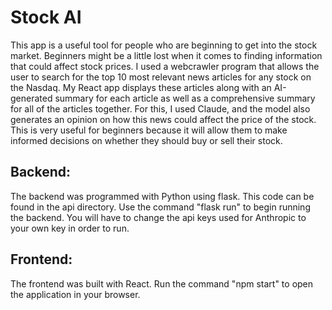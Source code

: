 # Stock AI <br>
This app is a useful tool for people who are beginning to get into the stock market. Beginners might be a little lost when it comes to finding information that could affect stock prices. 
I used a webcrawler program that allows the user to search for the top 10 most relevant news articles for any stock on the Nasdaq. My React app displays these articles along with an AI-generated summary for each article as well as a comprehensive summary for all of the articles together. For this, I used Claude, and the model also generates an opinion on how this news could affect the price of the stock. This is very useful for beginners because it will allow them to make informed decisions on whether they should buy or sell their stock.

## Backend: <br>
The backend was programmed with Python using flask. This code can be found in the api directory. Use the command "flask run" to begin running the backend. You will have to change the api keys used for Anthropic to your own key in order to run.

## Frontend: <br>
The frontend was built with React. Run the command "npm start" to open the application in your browser.
